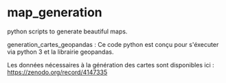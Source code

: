 # map_generation
python scripts to generate beautiful maps.

generation_cartes_geopandas :  Ce code python est conçu pour s'éxecuter via python 3 et la librairie geopandas.

Les données nécessaires à la génération des cartes sont disponibles ici : https://zenodo.org/record/4147335
